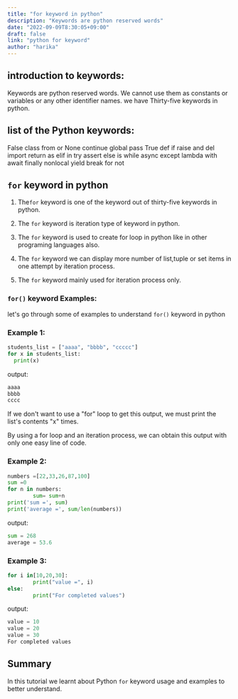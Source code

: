 ```yaml
---
title: "for keyword in python"
description: "Keywords are python reserved words"
date: "2022-09-09T8:30:05+09:00"
draft: false
link: "python for keyword"
author: "harika"
---
```


## introduction to keywords:

Keywords are python reserved words.
We cannot use them as constants or variables or any other identifier names.
we have Thirty-five keywords in python.

## list of the Python keywords:

False               class               from                or
None                continue            global              pass
True                def                 if                  raise
and                 del                 import              return
as                  elif                in                  try
assert              else                is                  while
async               except              lambda              with
await               finally             nonlocal            yield
break               for                 not  

## `for` keyword in python

1. The`for` keyword is one of the keyword out of thirty-five keywords in python.

2. The `for` keyword is iteration type of keyword in python.

3. The `for` keyword is used to create for loop in python like in other programing languages also.

4. The `for` keyword we can display more number of list,tuple or set items in one attempt by iteration process.

5. The `for` keyword mainly used for iteration process only.


### `for()` keyword Examples:

let's go through some of examples to understand `for()` keyword in python

### Example 1:

```python
students_list = ["aaaa", "bbbb", "ccccc"]
for x in students_list:
  print(x) 
```
output:

```python
aaaa
bbbb
cccc
```
If we don't want to use a "for" loop to get this output, we must print the list's contents "x" times. 

By using a for loop and an iteration process, we can obtain this output with only one easy line of code. 

### Example 2:

```python
numbers =[22,33,26,87,100]
sum =0
for n in numbers:
        sum= sum+n
print('sum =', sum)
print('average =', sum/len(numbers))
```
output:

```python
sum = 268
average = 53.6
```

### Example 3:

```python
for i in[10,20,30]:
        print("value =", i)
else:
        print("For completed values")
```
output:

```python
value = 10
value = 20
value = 30
For completed values
```
## Summary
In this tutorial we learnt about Python `for` keyword usage and examples to better understand.
